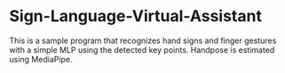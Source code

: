 # Sign-Language-Virtual-Assistant
This is a sample program that recognizes hand signs and finger gestures with a simple MLP using the detected key points. Handpose is estimated using MediaPipe.
